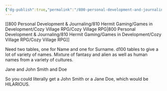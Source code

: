 ```yaml
---
{"dg-publish":true,"permalink":"/800-personal-development-and-journaling/810-hermit-gaming/games-in-development/cozy-village-rpg/name-tables/"}
---
```



[[800 Personal Development & Journaling/810 Hermit Gaming/Games in Development/Cozy Village RPG/Cozy Village RPG\|800 Personal Development & Journaling/810 Hermit Gaming/Games in Development/Cozy Village RPG/Cozy Village RPG]]

Need two tables, one for Name and one for Surname.  d100 tables to give a lot of variety of names.  Mixture of fantasy and alien as well as human names from a variety of cultures.

Jane and John
Smith and Doe

So you could literally get a John Smith or a Jane Doe, which would be HILARIOUS.